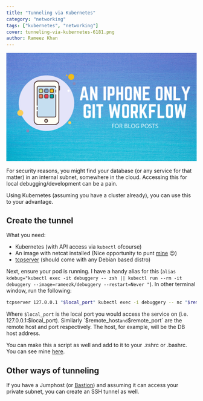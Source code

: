 ```yaml
---
title: "Tunneling via Kubernetes"
category: "networking"
tags: ["kubernetes", "networking"]
cover: tunneling-via-kubernetes-6181.png
author: Rameez Khan
---
```


![Banner](tunneling-via-kubernetes-6181.png)

For security reasons, you might find your database (or any service for that matter) in an internal subnet, somewhere in the cloud. Accessing this for local debugging/development can be a pain.

Using Kubernetes (assuming you have a cluster already), you can use this to your advantage.

## Create the tunnel

What you need:

- Kubernetes (with API access via `kubectl` ofcourse)
- An image with netcat installed (Nice opportunity to punt [mine](https://rameezkhan.me/debug-on-kubernetes-with-a-swiss-army-knife-of-tools/) 😉)
- [tcpserver](https://manpages.debian.org/testing/ucspi-tcp/tcpserver.1.en.html) (should come with any Debian based distro)

Next, ensure your pod is running. I have a handy alias for this (`alias kdebug="kubectl exec -it debuggery -- zsh || kubectl run --rm -it debuggery --image=rameezk/debuggery --restart=Never "`). In other terminal window, run the following:

```bash
tcpserver 127.0.0.1 "$local_port" kubectl exec -i debuggery -- nc "$remote_host" "$remote_port"
```

Where `$local_port` is the local port you would access the service on (i.e. 127.0.0.1:$local_port). Similarly `$remote_host` and `$remote_port` are the remote host and port respectively. The host, for example, will be the DB host address.

You can make this a script as well and add to it to your .zshrc or .bashrc. You can see mine [here](https://github.com/rameezk/dotfiles/blob/master/system/function.zsh#L78-L118).

## Other ways of tunneling

If you have a Jumphost (or [Bastion](https://rameezkhan.me/proxy-ssh-traffic-via-bastion-hosts-with-proxyjump/)) and assuming it can access your private subnet, you can create an SSH tunnel as well.
